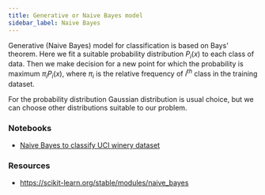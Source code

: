 ```yaml
---
title: Generative or Naive Bayes model
sidebar_label: Naive Bayes
---
```


Generative (Naive Bayes) model for classification is based on Bays' theorem.
Here we fit a suitable probability distribution $P_i(x)$ to each class of
data. Then we make decision for a new point for which the probability is maximum
$\pi_i P_i(x)$, where $\pi_i$ is the relative frequency of <i>i<sup>th</sup></i>
class in the training dataset.

For the probability distribution Gaussian distribution is usual choice, but we
can choose other distributions suitable to our problem.

### Notebooks
- [Naive Bayes to classify UCI winery dataset](
https://github.com/pranabdas/machine-learning/blob/master/notebooks/06-naive-bayes-uci-winery-dataset.ipynb)

### Resources
- <https://scikit-learn.org/stable/modules/naive_bayes>
